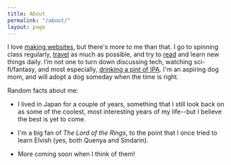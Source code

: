 ```yaml
---
title: About
permalink: "/about/"
layout: page
---
```


I love [making websites](https://estel.design), but there's more to me than that. I go to spinning class regularly, [travel](https://instagram.com/ohtheplacescrystalwillgo) as much as possible, and try to [read](https://www.goodreads.com/crystalcamarao) and learn new things daily. I’m not one to turn down discussing tech, watching sci-fi/fantasy, and most especially, [drinking a pint of IPA](https://untappd.com/user/crystalbeatrice). I'm an aspiring dog mom, and will adopt a dog someday when the time is right.

Random facts about me:

* I lived in Japan for a couple of years, something that I still look back on as some of the coolest, most interesting years of my life--but I believe the best is yet to come.

* I'm a big fan of *The Lord of the Rings*, to the point that I once tried to learn Elvish (yes, both Quenya and Sindarin).

* More coming soon when I think of them!